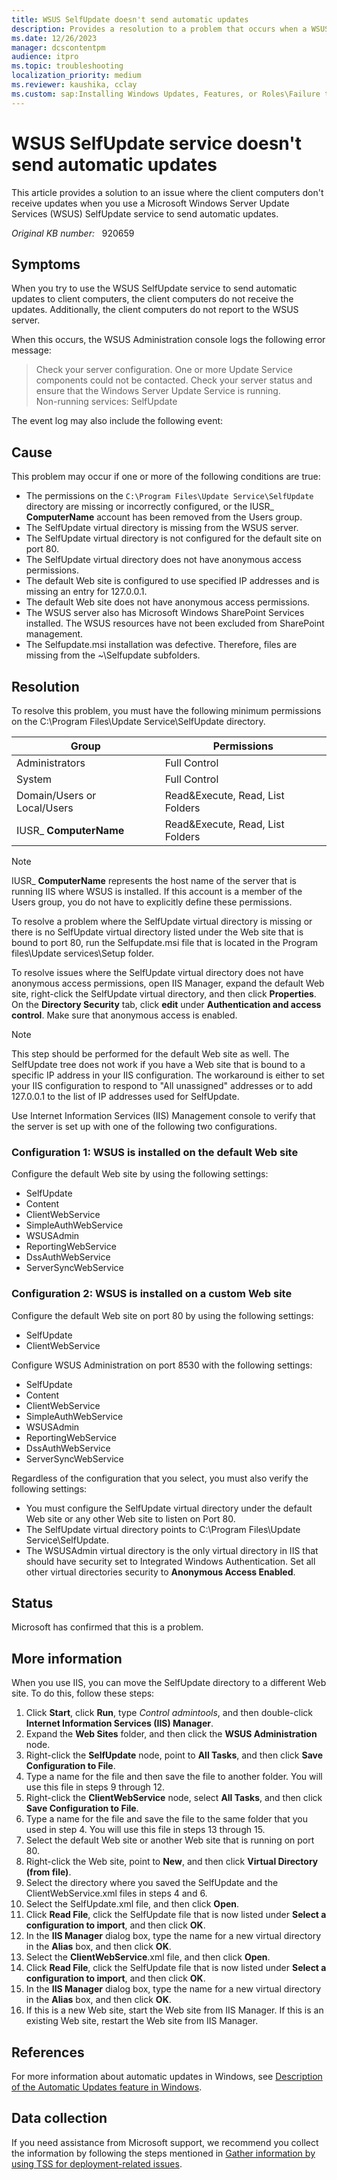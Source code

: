 ```yaml
---
title: WSUS SelfUpdate doesn't send automatic updates
description: Provides a resolution to a problem that occurs when a WSUS SelfUpdate service does not send automatic updates and client computers do not report to the server.
ms.date: 12/26/2023
manager: dcscontentpm
audience: itpro
ms.topic: troubleshooting
localization_priority: medium
ms.reviewer: kaushika, cclay
ms.custom: sap:Installing Windows Updates, Features, or Roles\Failure to install Windows Updates, csstroubleshoot
---
```

# WSUS SelfUpdate service doesn't send automatic updates

This article provides a solution to an issue where the client computers don't receive updates when you use a Microsoft Windows Server Update Services (WSUS) SelfUpdate service to send automatic updates.

_Original KB number:_ &nbsp; 920659

## Symptoms

When you try to use the WSUS SelfUpdate service to send automatic updates to client computers, the client computers do not receive the updates. Additionally, the client computers do not report to the WSUS server.

When this occurs, the WSUS Administration console logs the following error message:

> Check your server configuration. One or more Update Service components could not be contacted. Check your server status and ensure that the Windows Server Update Service is running.  
Non-running services: SelfUpdate

The event log may also include the following event:

## Cause

This problem may occur if one or more of the following conditions are true:

- The permissions on the `C:\Program Files\Update Service\SelfUpdate` directory are missing or incorrectly configured, or the IUSR_ **ComputerName** account has been removed from the Users group.
- The SelfUpdate virtual directory is missing from the WSUS server.
- The SelfUpdate virtual directory is not configured for the default site on port 80.
- The SelfUpdate virtual directory does not have anonymous access permissions.
- The default Web site is configured to use specified IP addresses and is missing an entry for 127.0.0.1.
- The default Web site does not have anonymous access permissions.
- The WSUS server also has Microsoft Windows SharePoint Services installed. The WSUS resources have not been excluded from SharePoint management.
- The Selfupdate.msi installation was defective. Therefore, files are missing from the ~\Selfupdate subfolders.

## Resolution

To resolve this problem, you must have the following minimum permissions on the C:\Program Files\Update Service\SelfUpdate directory.

|Group|Permissions|
|---|---|
|Administrators|Full Control|
|System|Full Control|
|Domain/Users or Local/Users|Read&Execute, Read, List Folders|
|IUSR_ **ComputerName**|Read&Execute, Read, List Folders|
  
> [!NOTE]
> IUSR_ **ComputerName** represents the host name of the server that is running IIS where WSUS is installed. If this account is a member of the Users group, you do not have to explicitly define these permissions.

To resolve a problem where the SelfUpdate virtual directory is missing or there is no SelfUpdate virtual directory listed under the Web site that is bound to port 80, run the Selfupdate.msi file that is located in the Program files\Update services\Setup folder.

To resolve issues where the SelfUpdate virtual directory does not have anonymous access permissions, open IIS Manager, expand the default Web site, right-click the SelfUpdate virtual directory, and then click **Properties**. On the **Directory Security** tab, click **edit** under **Authentication and access control**. Make sure that anonymous access is enabled.

> [!NOTE]
> This step should be performed for the default Web site as well. The SelfUpdate tree does not work if you have a Web site that is bound to a specific IP address in your IIS configuration. The workaround is either to set your IIS configuration to respond to "All unassigned" addresses or to add 127.0.0.1 to the list of IP addresses used for SelfUpdate.

Use Internet Information Services (IIS) Management console to verify that the server is set up with one of the following two configurations.

### Configuration 1: WSUS is installed on the default Web site

Configure the default Web site by using the following settings:

- SelfUpdate
- Content
- ClientWebService
- SimpleAuthWebService
- WSUSAdmin
- ReportingWebService
- DssAuthWebService
- ServerSyncWebService

### Configuration 2: WSUS is installed on a custom Web site

Configure the default Web site on port 80 by using the following settings:

- SelfUpdate
- ClientWebService

Configure WSUS Administration on port 8530 with the following settings:

- SelfUpdate
- Content
- ClientWebService
- SimpleAuthWebService
- WSUSAdmin
- ReportingWebService
- DssAuthWebService
- ServerSyncWebService

Regardless of the configuration that you select, you must also verify the following settings:

- You must configure the SelfUpdate virtual directory under the default Web site or any other Web site to listen on Port 80.
- The SelfUpdate virtual directory points to C:\Program Files\Update Service\SelfUpdate.
- The WSUSAdmin virtual directory is the only virtual directory in IIS that should have security set to Integrated Windows Authentication. Set all other virtual directories security to **Anonymous Access Enabled**.

## Status

Microsoft has confirmed that this is a problem.

## More information

When you use IIS, you can move the SelfUpdate directory to a different Web site. To do this, follow these steps:

1. Click **Start**, click **Run**, type _Control admintools_, and then double-click **Internet Information Services (IIS) Manager**.
2. Expand the **Web Sites** folder, and then click the **WSUS Administration** node.
3. Right-click the **SelfUpdate** node, point to **All Tasks**, and then click **Save Configuration to File**.
4. Type a name for the file and then save the file to another folder. You will use this file in steps 9 through 12.
5. Right-click the **ClientWebService** node, select **All Tasks**, and then click **Save Configuration to File**.
6. Type a name for the file and save the file to the same folder that you used in step 4. You will use this file in steps 13 through 15.
7. Select the default Web site or another Web site that is running on port 80.
8. Right-click the Web site, point to **New**, and then click **Virtual Directory (from file)**.
9. Select the directory where you saved the SelfUpdate and the ClientWebService.xml files in steps 4 and 6.
10. Select the SelfUpdate.xml file, and then click **Open**.
11. Click **Read File**, click the SelfUpdate file that is now listed under **Select a configuration to import**, and then click **OK**.
12. In the **IIS Manager** dialog box, type the name for a new virtual directory in the **Alias** box, and then click **OK**.
13. Select the **ClientWebService**.xml file, and then click **Open**.
14. Click **Read File**, click the SelfUpdate file that is now listed under **Select a configuration to import**, and then click **OK**.
15. In the **IIS Manager** dialog box, type the name for a new virtual directory in the **Alias** box, and then click **OK**.
16. If this is a new Web site, start the Web site from IIS Manager. If this is an existing Web site, restart the Web site from IIS Manager.

## References

For more information about automatic updates in Windows, see [Description of the Automatic Updates feature in Windows](https://support.microsoft.com/help/294871).

## Data collection

If you need assistance from Microsoft support, we recommend you collect the information by following the steps mentioned in [Gather information by using TSS for deployment-related issues](../../windows-client/windows-troubleshooters/gather-information-using-tss-deployment.md).
